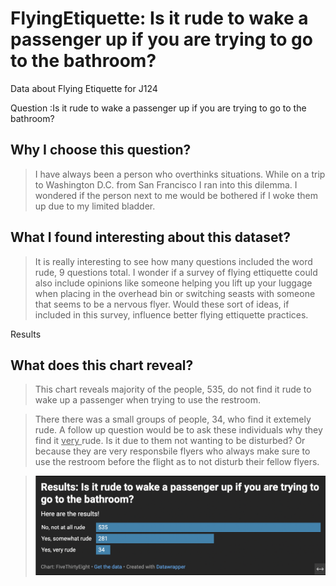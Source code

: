 # FlyingEtiquette: Is it rude to wake a passenger up if you are trying to go to the bathroom?
Data about Flying Etiquette for J124

Question :Is it rude to wake a passenger up if you are trying to go to the bathroom?

## Why I choose this question? 
>I have always been a person who overthinks situations. While on a trip to Washington D.C. from San Francisco I ran into this dilemma. I wondered if the person next to me would be bothered if I woke them up due to my limited bladder.

## What I found interesting about this dataset? 
> It is really interesting to see how many questions included the word rude, 9 questions total. I wonder if a survey of flying ettiquette could also include opinions like someone helping you lift up your luggage when placing in the overhead bin or switching seasts with someone that seems to be a nervous flyer. Would these sort of ideas, if included in this survey, influence better flying ettiquette practices. 


Results

## What does this chart reveal? 
>This chart reveals majority of the people, 535, do not find it rude to wake up a passenger when trying to use the restroom. 

>There there was a small groups of people, 34, who find it extemely rude. A follow up question would be to ask these individuals why they find it <ins> very </ins> rude. Is it due to them not wanting to be disturbed? Or because they are very responsbile flyers who always make sure to use the restroom before the flight as to not disturb their fellow flyers. 

>![This is the DatawrapperChart for Flying Etiquette Question](BathroomRun.png)
